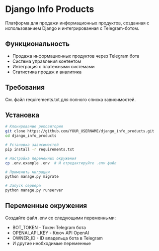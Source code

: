 # Django Info Products

Платформа для продажи информационных продуктов, созданная с использованием Django и интегрированная с Telegram-ботом.

## Функциональность

- Продажа информационных продуктов через Telegram бота
- Система управления контентом
- Интеграция с платежными системами
- Статистика продаж и аналитика

## Требования

См. файл requirements.txt для полного списка зависимостей.

## Установка

```bash
# Клонирование репозитория
git clone https://github.com/YOUR_USERNAME/django_info_products.git
cd django_info_products

# Установка зависимостей
pip install -r requirements.txt

# Настройка переменных окружения
cp .env.example .env  # И отредактируйте .env файл

# Применить миграции
python manage.py migrate

# Запуск сервера
python manage.py runserver
```

## Переменные окружения

Создайте файл .env со следующими переменными:
- BOT_TOKEN - Токен Telegram бота
- OPENAI_API_KEY - Ключ API OpenAI
- OWNER_ID - ID владельца бота в Telegram
- И другие необходимые переменные
